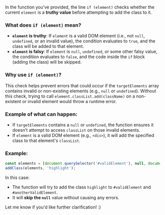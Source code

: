 In the function you've provided, the line `if (element)` checks whether the current `element` is a **truthy value** before attempting to add the class to it.

### What does `if (element)` mean?

- **`element` is truthy**: If `element` is a valid DOM element (i.e., not `null`, `undefined`, or an invalid value), the condition evaluates to `true`, and the class will be added to that element.
- **`element` is falsy**: If `element` is `null`, `undefined`, or some other falsy value, the condition evaluates to `false`, and the code inside the `if` block (adding the class) will be skipped.

### Why use `if (element)`?

This check helps prevent errors that could occur if the `targetElements` array contains invalid or non-existing elements (e.g., `null` or `undefined`). Without this check, trying to call `element.classList.add(className)` on a non-existent or invalid element would throw a runtime error.

### Example of what can happen:

- If `targetElements` contains a `null` or `undefined`, the function ensures it doesn't attempt to access `classList` on those invalid elements.
- If `element` is a valid DOM element (e.g., `<div>`), it will add the specified class to that element's `classList`.

### Example:

```javascript
const elements = [document.querySelector('#validElement'), null, document.querySelector('#anotherValidElement')];
addClass(elements, 'highlight');
```

In this case:
- The function will try to add the class `highlight` to `#validElement` and `#anotherValidElement`.
- It will **skip the `null`** value without causing any errors.

Let me know if you'd like further clarification! :)